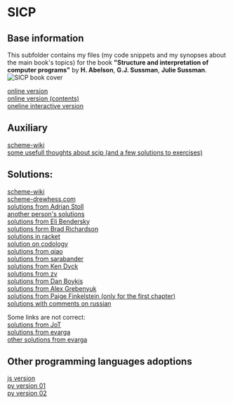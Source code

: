 # SICP

## Base information
This subfolder contains my files (my code snippets and my synopses about the main book's topics) 
for the book  **"Structure and interpretation of computer programs"** by **H. Abelson**, **G.J. Sussman**, **Julie Sussman**.  
![SICP book cover](https://mitpress.mit.edu/sites/default/files/sicp/full-text/book/cover.jpg "SICP book cover")

[online version](https://mitpress.mit.edu/sites/default/files/sicp/full-text/book/book.html)  
[online version (contents)](https://mitpress.mit.edu/sites/default/files/sicp/full-text/book/book-Z-H-4.html)  
[oneline interactive version](https://xuanji.appspot.com/isicp/)  


## Auxiliary
[scheme-wiki](http://community.schemewiki.org/)  
[some usefull thoughts about scip (and a few solutions to exercises)](https://tekkie.wordpress.com/)  


## Solutions:
[scheme-wiki](http://community.schemewiki.org/?SICP-Solutions)  
[scheme-drewhess.com](http://wiki.drewhess.com/wiki/Category:SICP_solutions)  
[solutions from Adrian Stoll](https://adrianstoll.com/sicp/)  
[another person's solutions](https://www.inchmeal.io/)  
[solutions from Eli Bendersky](https://eli.thegreenplace.net/tag/sicp)  
[solutions form Brad Richardson](https://gitlab.com/everythingfunctional/SICP-Solutions)  
[solutions in racket](https://wizardbook.wordpress.com/solutions-index/)  
[solution on codology](https://codology.net/)  
[solutions from qiao](https://github.com/qiao/sicp-solutions)  
[solutions from sarabander](https://github.com/sarabander/p2pu-sicp)  
[solutions from Ken Dyck](https://kendyck.com/?s=SICP)  
[solutions from zv](http://zv.github.io/)  
[solutions from Dan Boykis](http://danboykis.com/categories/sicp/)  
[solutions from Alex Grebenyuk](https://github.com/kean/SICP)  
[solutions from Paige Finkelstein (only for the first chapter)](https://github.com/bolducp/SICP)  
[solutions with comments on russian](http://sicp.sergeykhenkin.com/)  

Some links are not correct:  
[solutions from JoT](http://jots-jottings.blogspot.com/p/sicp-exercise-index.html)  
[solutions from evarga](https://evarga.gitbooks.io/solutions-guide-for-the-sicp-book/content/)  
[other solutions from evarga](https://github.com/evarga/sicp-solutions)  


## Other programming languages adoptions
[js version](https://source-academy.github.io/sicp/)  
[py version 01](https://composingprograms.com/)  
[py version 02](https://wizardforcel.gitbooks.io/sicp-in-python/content/)  
